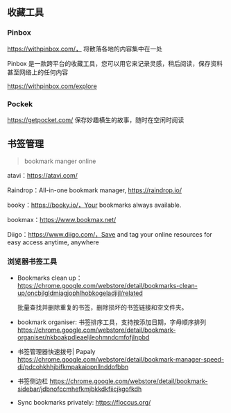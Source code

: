 ## 收藏工具

### Pinbox

https://withpinbox.com/， 将散落各地的内容集中在一处

Pinbox 是一款跨平台的收藏工具，您可以用它来记录灵感，稍后阅读，保存资料甚至网络上的任何内容

https://withpinbox.com/explore

### Pockek

https://getpocket.com/  保存妙趣横生的故事，随时在空闲时阅读


## 书签管理

> bookmark manger online

atavi：https://atavi.com/

Raindrop：All-in-one bookmark manager, https://raindrop.io/

booky：https://booky.io/，Your bookmarks always available.

bookmax：https://www.bookmax.net/

Diigo：https://www.diigo.com/，Save and tag your online resources for easy access anytime, anywhere

### 浏览器书签工具

  - Bookmarks clean up：https://chrome.google.com/webstore/detail/bookmarks-clean-up/oncbjlgldmiagjophlhobkogeladjijl/related 

    批量查找并删除重复的书签，删除损坏的书签链接和空文件夹。

  - bookmark organiser: 书签排序工具，支持按添加日期，字母顺序排列  https://chrome.google.com/webstore/detail/bookmark-organiser/nkboakpdleaeljleohmndcmfofjlnpbd

  - 书签管理器快速拨号| Papaly
    https://chrome.google.com/webstore/detail/bookmark-manager-speed-di/pdcohkhhjbifkmpakaiopnllnddofbbn
  - 书签侧边栏
    https://chrome.google.com/webstore/detail/bookmark-sidebar/jdbnofccmhefkmjbkkdkfiicjkgofkdh
    
  - Sync bookmarks privately: https://floccus.org/